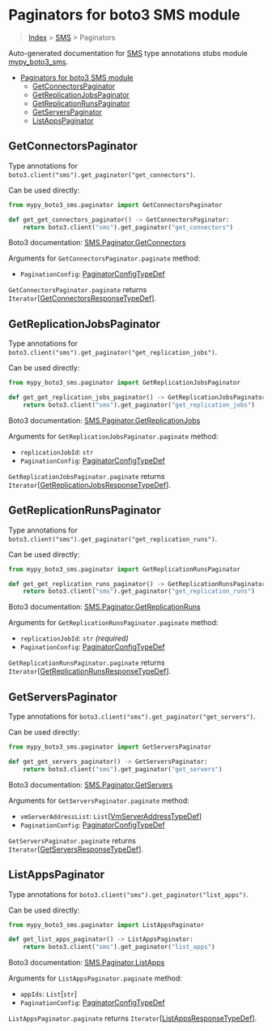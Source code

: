 # Paginators for boto3 SMS module

> [Index](..) > [SMS](.) > Paginators

Auto-generated documentation for
[SMS](https://boto3.amazonaws.com/v1/documentation/api/latest/reference/services/sms.html#SMS)
type annotations stubs module
[mypy_boto3_sms](https://pypi.org/project/mypy-boto3-sms/).

- [Paginators for boto3 SMS module](#paginators-for-boto3-sms-module)
  - [GetConnectorsPaginator](#getconnectorspaginator)
  - [GetReplicationJobsPaginator](#getreplicationjobspaginator)
  - [GetReplicationRunsPaginator](#getreplicationrunspaginator)
  - [GetServersPaginator](#getserverspaginator)
  - [ListAppsPaginator](#listappspaginator)

## GetConnectorsPaginator

Type annotations for `boto3.client("sms").get_paginator("get_connectors")`.

Can be used directly:

```python
from mypy_boto3_sms.paginator import GetConnectorsPaginator

def get_get_connectors_paginator() -> GetConnectorsPaginator:
    return boto3.client("sms").get_paginator("get_connectors")
```

Boto3 documentation:
[SMS.Paginator.GetConnectors](https://boto3.amazonaws.com/v1/documentation/api/latest/reference/services/sms.html#SMS.Paginator.GetConnectors)

Arguments for `GetConnectorsPaginator.paginate` method:

- `PaginationConfig`:
  [PaginatorConfigTypeDef](./type_defs.md#paginatorconfigtypedef)

`GetConnectorsPaginator.paginate` returns
`Iterator`\[[GetConnectorsResponseTypeDef](./type_defs.md#getconnectorsresponsetypedef)\].

## GetReplicationJobsPaginator

Type annotations for
`boto3.client("sms").get_paginator("get_replication_jobs")`.

Can be used directly:

```python
from mypy_boto3_sms.paginator import GetReplicationJobsPaginator

def get_get_replication_jobs_paginator() -> GetReplicationJobsPaginator:
    return boto3.client("sms").get_paginator("get_replication_jobs")
```

Boto3 documentation:
[SMS.Paginator.GetReplicationJobs](https://boto3.amazonaws.com/v1/documentation/api/latest/reference/services/sms.html#SMS.Paginator.GetReplicationJobs)

Arguments for `GetReplicationJobsPaginator.paginate` method:

- `replicationJobId`: `str`
- `PaginationConfig`:
  [PaginatorConfigTypeDef](./type_defs.md#paginatorconfigtypedef)

`GetReplicationJobsPaginator.paginate` returns
`Iterator`\[[GetReplicationJobsResponseTypeDef](./type_defs.md#getreplicationjobsresponsetypedef)\].

## GetReplicationRunsPaginator

Type annotations for
`boto3.client("sms").get_paginator("get_replication_runs")`.

Can be used directly:

```python
from mypy_boto3_sms.paginator import GetReplicationRunsPaginator

def get_get_replication_runs_paginator() -> GetReplicationRunsPaginator:
    return boto3.client("sms").get_paginator("get_replication_runs")
```

Boto3 documentation:
[SMS.Paginator.GetReplicationRuns](https://boto3.amazonaws.com/v1/documentation/api/latest/reference/services/sms.html#SMS.Paginator.GetReplicationRuns)

Arguments for `GetReplicationRunsPaginator.paginate` method:

- `replicationJobId`: `str` *(required)*
- `PaginationConfig`:
  [PaginatorConfigTypeDef](./type_defs.md#paginatorconfigtypedef)

`GetReplicationRunsPaginator.paginate` returns
`Iterator`\[[GetReplicationRunsResponseTypeDef](./type_defs.md#getreplicationrunsresponsetypedef)\].

## GetServersPaginator

Type annotations for `boto3.client("sms").get_paginator("get_servers")`.

Can be used directly:

```python
from mypy_boto3_sms.paginator import GetServersPaginator

def get_get_servers_paginator() -> GetServersPaginator:
    return boto3.client("sms").get_paginator("get_servers")
```

Boto3 documentation:
[SMS.Paginator.GetServers](https://boto3.amazonaws.com/v1/documentation/api/latest/reference/services/sms.html#SMS.Paginator.GetServers)

Arguments for `GetServersPaginator.paginate` method:

- `vmServerAddressList`:
  `List`\[[VmServerAddressTypeDef](./type_defs.md#vmserveraddresstypedef)\]
- `PaginationConfig`:
  [PaginatorConfigTypeDef](./type_defs.md#paginatorconfigtypedef)

`GetServersPaginator.paginate` returns
`Iterator`\[[GetServersResponseTypeDef](./type_defs.md#getserversresponsetypedef)\].

## ListAppsPaginator

Type annotations for `boto3.client("sms").get_paginator("list_apps")`.

Can be used directly:

```python
from mypy_boto3_sms.paginator import ListAppsPaginator

def get_list_apps_paginator() -> ListAppsPaginator:
    return boto3.client("sms").get_paginator("list_apps")
```

Boto3 documentation:
[SMS.Paginator.ListApps](https://boto3.amazonaws.com/v1/documentation/api/latest/reference/services/sms.html#SMS.Paginator.ListApps)

Arguments for `ListAppsPaginator.paginate` method:

- `appIds`: `List`\[`str`\]
- `PaginationConfig`:
  [PaginatorConfigTypeDef](./type_defs.md#paginatorconfigtypedef)

`ListAppsPaginator.paginate` returns
`Iterator`\[[ListAppsResponseTypeDef](./type_defs.md#listappsresponsetypedef)\].
